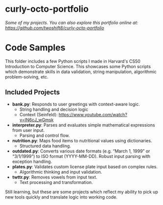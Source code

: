 # curly-octo-portfolio
*Some of my projects.*
*You can also explore this portfolio online at:  
https://github.com/twoshift8/curly-octo-portfolio*

# Code Samples 

This folder includes a few Python scripts I made in Harvard's CS50 Introduction to Computer Science. This showcases some Python scripts which demonstrate skills in data validation, string manipulation, algorithmic problem-solving, etc.

## Included Projects

- **bank.py**: Responds to user greetings with context-aware logic.
    - String handling and decision logic
    - Context (Seinfeld): https://www.youtube.com/watch?v=IN6cJ_wGmsk
- **interpreter.py**: Parses and evaluates simple mathematical expressions from user input. 
    - Parsing and control flow.
- **nutrition.py**: Maps food items to nutritional values using dictionaries. 
    - Structured data handling.
- **outdated.py**: Converts various date formats (e.g. “March 1, 1999” or “3/1/1999”) to ISO format (YYYY-MM-DD).
    Robust input parsing with exception handling.
- **plates.py**: Validates custom license plate input based on complex rules.
    - Algorithmic thinking and input validation.
- **twttr.py**: Removes vowels from input text.
    - Text processing and transformation.

Still learning, but these are some projects which reflect my ability to pick up new tools quickly and translate logic into working code.
